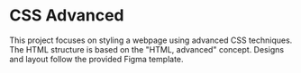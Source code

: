 # CSS Advanced
This project focuses on styling a webpage using advanced CSS techniques. The HTML structure is based on the "HTML, advanced" concept. Designs and layout follow the provided Figma template.
